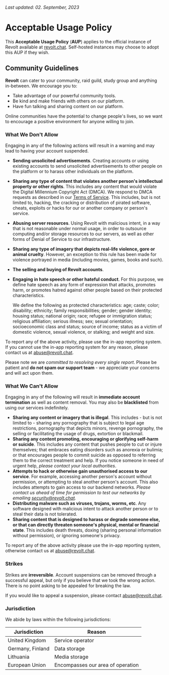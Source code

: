 _Last updated: 02. September, 2023_

# Acceptable Usage Policy

This **Acceptable Usage Policy** (**AUP**) applies to the official instance of Revolt available at [revolt.chat](http://revolt.chat). Self-hosted instances may choose to adopt this AUP if they wish.

## Community Guidelines

**Revolt** can cater to your community, raid guild, study group and anything in-between. We encourage you to:

- Take advantage of our powerful community tools.
- Be kind and make friends with others on our platform.
- Have fun talking and sharing content on our platform.

Online communities have the potential to change people's lives, so we want to encourage a positive environment for anyone willing to join.

### What We Don't Allow

Engaging in any of the following actions will result in a warning and may lead to having your account suspended.

- **Sending unsolicited advertisements**. Creating accounts or using existing accounts to send unsolicited advertisements to other people on the platform or to harass other individuals on the platform.
- **Sharing any type of content that violates another person's intellectual property or other rights**. This includes any content that would violate the Digital Millennium Copyright Act (DMCA). We respond to DMCA requests as described in our [Terms of Service](https://revolt.chat/terms). This includes, but is not limited to, hacking, the cracking or distribution of pirated software, cheats, exploits or hacks for our or another company or person's service.
- **Abusing server resources**. Using Revolt with malicious intent, in a way that is not reasonable under normal usage, in order to outsource computing and/or storage resources to our servers, as well as other forms of Denial of Service to our infrastructure.
- **Sharing any type of imagery that depicts real-life violence, gore or animal cruelty**. However, an exception to this rule has been made for violence portrayed in media (including movies, games, books and such).
- **The selling and buying of Revolt accounts**.
- **Engaging in hate speech or other hateful conduct**. For this purpose, we define hate speech as any form of expression that attacks, promotes harm, or promotes hatred against other people based on their protected characteristics.

  We define the following as protected characteristics: age; caste; color; disability; ethnicity; family responsibilities; gender; gender identity; housing status; national origin; race; refugee or immigration status; religious affiliation; serious illness; sex; sexual orientation; socioeconomic class and status; source of income; status as a victim of domestic violence, sexual violence, or stalking; and weight and size.

To report any of the above activity, please use the in-app reporting system. If you cannot use the in-app reporting system for any reason, please contact us at [abuse@revolt.chat](mailto:abuse@revolt.chat).

Please note we are _committed to resolving every single report_. Please be patient and **do not spam our support team** - we appreciate your concerns and will act upon them.

### What We Can't Allow

Engaging in any of the following will result in **immediate account termination** as well as content removal. You may also be **blacklisted** from using our services indefinitely.

- **Sharing any content or imagery that is illegal**. This includes - but is not limited to - sharing any pornography that is subject to legal age restrictions, pornography that depicts minors, revenge pornography, the selling or facilitating the usage of drugs, extortion or blackmail.
- **Sharing any content promoting, encouraging or glorifying self-harm or suicide**. This includes any content that pushes people to cut or injure themselves; that embraces eating disorders such as anorexia or bulimia; or that encourages people to commit suicide as opposed to referring them to the correct treatment and help. If you notice someone in need of urgent help, _please contact your local authorities_.
- **Attempts to hack or otherwise gain unauthorised access to our service**. For example, accessing another person's account without permission, or attempting to steal another person's account. This also includes attempts to gain access to our backend networks. _Please contact us ahead of time for permission to test our networks by emailing [security@revolt.chat](mailto:security@revolt.chat)._
- **Distributing malware such as viruses, trojans, worms, etc**. Any software designed with malicious intent to attack another person or to steal their data is not tolerated.
- **Sharing content that is designed to harass or degrade someone else, or that can directly threaten someone's physical, mental or financial state**. This includes death threats, doxing (sharing personal information without permission), or ignoring someone's privacy.

To report any of the above activity please use the in-app reporting system, otherwise contact us at [abuse@revolt.chat](mailto:abuse@revolt.chat).

### Strikes

Strikes are **irreversible**. Account suspensions can be removed through a successful appeal, but only if you believe that we took the wrong action. There is no point asking to be appealed for breaking the law.

If you would like to appeal a suspension, please contact [abuse@revolt.chat](mailto:abuse@revolt.chat).

### Jurisdiction

We abide by laws within the following jurisdictions:

| Jurisdiction     | Reason                            |
| ---------------- | --------------------------------- |
| United Kingdom   | Service operator                  |
| Germany, Finland | Data storage                      |
| Lithuania        | Media storage                     |
| European Union   | Encompasses our area of operation |
